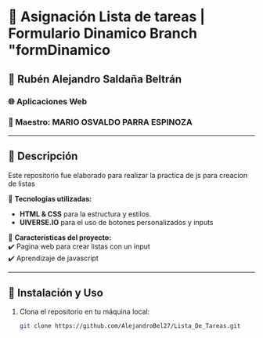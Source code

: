 # 📝 Asignación Lista de tareas  | Formulario Dinamico Branch "formDinamico
## 👤 Rubén Alejandro Saldaña Beltrán
### 🌐 Aplicaciones Web  
### 👤 Maestro: MARIO OSVALDO PARRA ESPINOZA 

---

## 📌 Descripción  
Este repositorio fue elaborado para realizar la practica de js para creacion de listas

📌 **Tecnologías utilizadas:**  
- **HTML & CSS** para la estructura y estilos.  
- **UIVERSE.IO** para el uso de botones personalizados y inputs   

📌 **Características del proyecto:**  
✔️ Pagina web para crear listas con un input   
✔️ Aprendizaje de javascript

---

## 🚀 Instalación y Uso  
1. Clona el repositorio en tu máquina local:  
   ```sh
   git clone https://github.com/AlejandroBel27/Lista_De_Tareas.git
